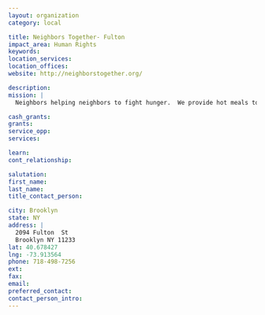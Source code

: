 ```yaml
---
layout: organization
category: local

title: Neighbors Together- Fulton
impact_area: Human Rights
keywords: 
location_services: 
location_offices: 
website: http://neighborstogether.org/

description: 
mission: |
  Neighbors helping neighbors to fight hunger.  We provide hot meals to  500 of ours neighbors on a daily basis.

cash_grants: 
grants: 
service_opp: 
services: 

learn: 
cont_relationship: 

salutation: 
first_name: 
last_name: 
title_contact_person: 

city: Brooklyn
state: NY
address: |
  2094 Fulton  St  
  Brooklyn NY 11233
lat: 40.678427
lng: -73.913564
phone: 718-498-7256
ext: 
fax: 
email: 
preferred_contact: 
contact_person_intro: 
---
```

